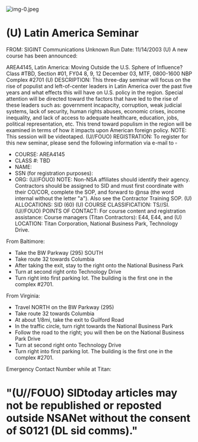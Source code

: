 ![img-0.jpeg](img-0.jpeg)

# (U) Latin America Seminar 

FROM: SIGINT Communications
Unknown
Run Date: 11/14/2003
(U) A new course has been announced:

AREA4145, Latin America: Moving Outside the U.S. Sphere of Influence?
Class \#TBD, Section \#01, FY04
8, 9, 12 December 03, MTF, 0800-1600
NBP Complex \#2701
(U) DESCRIPTION: This three-day seminar will focus on the rise of populist and left-of-center leaders in Latin America over the past five years and what effects this will have on U.S. policy in the region. Special attention will be directed toward the factors that have led to the rise of these leaders such as: government incapacity, corruption, weak judicial systems, lack of security, human rights abuses, economic crises, income inequality, and lack of access to adequate healthcare, education, jobs, political representation, etc. This trend toward populism in the region will be examined in terms of how it impacts upon American foreign policy. NOTE: This session will be videotaped.
(U//FOUO) REGISTRATION: To register for this new seminar, please send the following information via e-mail to $\square$
- COURSE: AREA4145
- CLASS \#: TBD
- NAME:
- SSN (for registration purposes):
- ORG:
(U//FOUO) NOTE: Non-NSA affiliates should identify their agency. Contractors should be assigned to SID and must first coordinate with their CO/COR, complete the SOP, and forward to @nsa (the word internal without the letter "a"). Also see the Contractor Training SOP.
(U) ALLOCATIONS: SID (60)
(U) COURSE CLASSIFICATION: TS//SI.
(U//FOUO) POINTS OF CONTACT: For course content and registration assistance: Course managers (Titan Contractors): E44, E44, and
(U) LOCATION: Titan Corporation, National Business Park, Technology Drive.

From Baltimore:

- Take the BW Parkway (295) SOUTH
- Take route 32 towards Columbia
- After taking the exit, stay to the right onto the National Business Park
- Turn at second right onto Technology Drive
- Turn right into first parking lot. The building is the first one in the complex \#2701.

From Virginia:

- Travel NORTH on the BW Parkway (295)
- Take route 32 towards Columbia
- At about $1 / 8 \mathrm{mi}$, take the exit to Guilford Road
- In the traffic circle, turn right towards the National Business Park
- Follow the road to the right; you will then be on the National Business Park Drive
- Turn at second right onto Technology Drive
- Turn right into first parking lot. The building is the first one in the complex \#2701.

Emergency Contact Number while at Titan:

# "(U//FOUO) SIDtoday articles may not be republished or reposted outside NSANet without the consent of S0121 (DL sid comms)."
